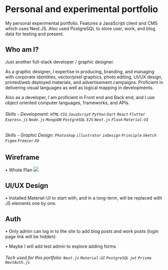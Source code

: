 Personal and experimental portfolio
===

My personal experimental portfolio. Features a JavaScript client and CMS which uses Next.JS. Also used PostgreSQL to store user, work, and blog data for testing and present.

Who am I?
---
Just another full-stack developer / graphic designer.

As a graphic designer, I expertise in producing, branding, and managing with corporate identities, vector/pixel graphics, photo editing, UI/UX design, printed/web deployed materials, and advertisement campaigns. Proficient in delivering visual languages as well as logical mapping in developments.

Also as a developer, I am proficient in Front end and Back end, and I use object oriented computer languages, frameworks, and APIs.

###### Skills - Development: `HTML` `CSS` `JavaScript` `Python` `Dart` `React` `Flutter` `Express.js` `Node.js` `MongoDB` `PostgreSQL` `EJS` `Next.js` `Flask` `Material-UI` 

###### Skills - Graphic Design: `Photoshop` `illustrator` `inDesign` `Principle` `Sketch` `Figma` `Premier` `XD`

<!-- add link to linkedIn, resume -->
<!-- add link to portfolio -->

Wireframe
---
• Whole Plan
![](https://i.imgur.com/828D0Qp.png)

UI/UX Design
---
• Installed Material-UI to start with, and in a long-term, will be replaced with JS elements one by one.
 

Auth
---
• Only admin can log in to the site to add blog posts and work posts (login page link will be hidden)

• Maybe I will add test admin to explore adding forms

###### Tech used for this portfolio: `Next.js` `Material-UI` `PostgreSQL` `jwt` `Prisma` `NextAuth.js`